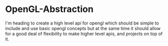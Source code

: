 # OpenGL-Abstraction
I'm heading to create a high level api for opengl which should be simple to include and use basic opengl concepts but at the same time it should allow for a good deal of flexibility to make higher level apis, and projects on top of it.
